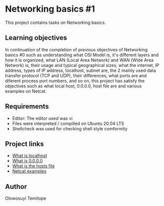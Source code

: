 # Networking basics #1
This project contains tasks on Networking basics.

## Learning objectives
In continuation of the completion of previous objectives of Networking basics #0 such as understanding what OSI Model is, it's different layers and how it is organized, what LAN (Local Area Network)  and WAN (Wide Area Network) is, their usage and typical geographical sizes, what the internet, IP address, types of IP address, localhost, subnet are, the 2 mainly used data transfer protocol (TCP  and UDP), their differences, what ports are and diferent process port numbers, and so on, this project has satisfy the objectives such as what local host, 0.0.0.0, host file are and various examples on Netcat.

## Requirements
* Editor: The editor used was vi
* Files were interpreted / compilled on Ubuntu 20.04 LTS
* Shellcheck was used for checking shell style comformity

## Project links
* [What is localhost](https://en.wikipedia.org/wiki/Localhost)
* [What is 0.0.0.0](https://en.wikipedia.org/wiki/0.0.0.0)
* [What is the hosts file](https://www.makeuseof.com/tag/modify-manage-hosts-file-linux/)
* [Netcat examples](https://www.thegeekstuff.com/2012/04/nc-command-examples/)

## Author
Olowosuyi Temitope
